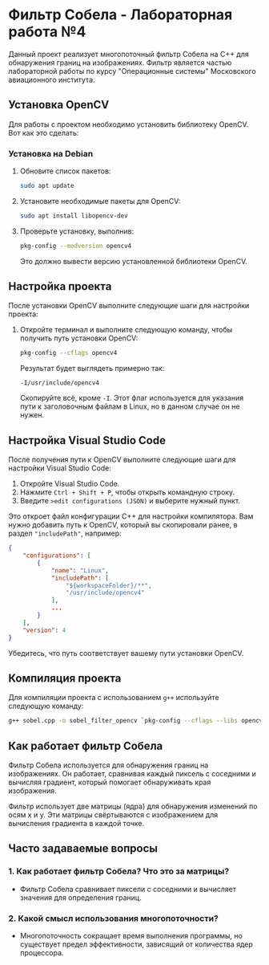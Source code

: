 # Фильтр Собела - Лабораторная работа №4

Данный проект реализует многопоточный фильтр Собела на C++ для обнаружения границ на изображениях. Фильтр является частью лабораторной работы по курсу "Операционные системы" Московского авиационного института.

## Установка OpenCV

Для работы с проектом необходимо установить библиотеку OpenCV. Вот как это сделать:

### Установка на Debian

1. Обновите список пакетов:
   ```bash
   sudo apt update
   ```

2. Установите необходимые пакеты для OpenCV:
   ```bash
   sudo apt install libopencv-dev
   ```

3. Проверьте установку, выполнив:
   ```bash
   pkg-config --modversion opencv4
   ```
   Это должно вывести версию установленной библиотеки OpenCV.

## Настройка проекта

После установки OpenCV выполните следующие шаги для настройки проекта:

1. Откройте терминал и выполните следующую команду, чтобы получить путь установки OpenCV:
   ```bash
   pkg-config --cflags opencv4
   ```
   Результат будет выглядеть примерно так:
   ```
   -I/usr/include/opencv4
   ```
   Скопируйте всё, кроме `-I`. Этот флаг используется для указания пути к заголовочным файлам в Linux, но в данном случае он не нужен.

## Настройка Visual Studio Code

После получения пути к OpenCV выполните следующие шаги для настройки Visual Studio Code:

1. Откройте Visual Studio Code.
2. Нажмите `Ctrl + Shift + P`, чтобы открыть командную строку.
3. Введите `>edit configurations (JSON)` и выберите нужный пункт.

Это откроет файл конфигурации C++ для настройки компилятора. Вам нужно добавить путь к OpenCV, который вы скопировали ранее, в раздел `"includePath"`, например:

```json
{
    "configurations": [
        {
            "name": "Linux",
            "includePath": [
                "${workspaceFolder}/**",
                "/usr/include/opencv4"
            ],
            ...
        }
    ],
    "version": 4
}
```

Убедитесь, что путь соответствует вашему пути установки OpenCV.

## Компиляция проекта

Для компиляции проекта с использованием `g++` используйте следующую команду:

```bash
g++ sobel.cpp -o sobel_filter_opencv `pkg-config --cflags --libs opencv4` -pthread
```

## Как работает фильтр Собела

Фильтр Собела используется для обнаружения границ на изображениях. Он работает, сравнивая каждый пиксель с соседними и вычисляя градиент, который помогает обнаруживать края изображения.

Фильтр использует две матрицы (ядра) для обнаружения изменений по осям x и y. Эти матрицы свёртываются с изображением для вычисления градиента в каждой точке.

## Часто задаваемые вопросы

### 1. Как работает фильтр Собела? Что это за матрицы?
- Фильтр Собела сравнивает пиксели с соседними и вычисляет значения для определения границ.

### 2. Какой смысл использования многопоточности?
- Многопоточность сокращает время выполнения программы, но существует предел эффективности, зависящий от количества ядер процессора.
